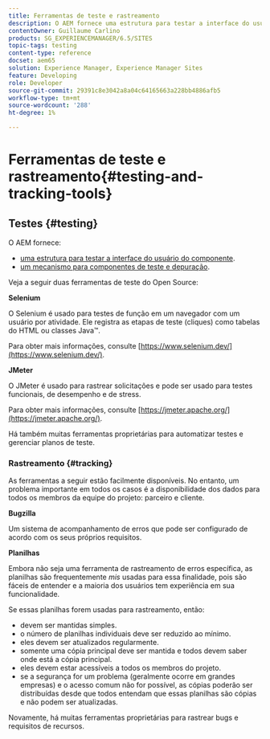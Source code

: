 ```yaml
---
title: Ferramentas de teste e rastreamento
description: O AEM fornece uma estrutura para testar a interface do usuário do componente e um mecanismo para testar e depurar componentes
contentOwner: Guillaume Carlino
products: SG_EXPERIENCEMANAGER/6.5/SITES
topic-tags: testing
content-type: reference
docset: aem65
solution: Experience Manager, Experience Manager Sites
feature: Developing
role: Developer
source-git-commit: 29391c8e3042a8a04c64165663a228bb4886afb5
workflow-type: tm+mt
source-wordcount: '288'
ht-degree: 1%

---
```


# Ferramentas de teste e rastreamento{#testing-and-tracking-tools}

## Testes {#testing}

O AEM fornece:

* [uma estrutura para testar a interface do usuário do componente](/help/sites-developing/hobbes.md).
* [um mecanismo para componentes de teste e depuração](/help/sites-developing/developer-mode.md).

Veja a seguir duas ferramentas de teste do Open Source:

**Selenium**

O Selenium é usado para testes de função em um navegador com um usuário por atividade. Ele registra as etapas de teste (cliques) como tabelas do HTML ou classes Java™.

Para obter mais informações, consulte [https://www.selenium.dev/](https://www.selenium.dev/).

**JMeter**

O JMeter é usado para rastrear solicitações e pode ser usado para testes funcionais, de desempenho e de stress.

Para obter mais informações, consulte [https://jmeter.apache.org/](https://jmeter.apache.org/).

Há também muitas ferramentas proprietárias para automatizar testes e gerenciar planos de teste.

### Rastreamento {#tracking}

As ferramentas a seguir estão facilmente disponíveis. No entanto, um problema importante em todos os casos é a disponibilidade dos dados para todos os membros da equipe do projeto: parceiro e cliente.

**Bugzilla**

Um sistema de acompanhamento de erros que pode ser configurado de acordo com os seus próprios requisitos.

**Planilhas**

Embora não seja uma ferramenta de rastreamento de erros específica, as planilhas são frequentemente *mis* usadas para essa finalidade, pois são fáceis de entender e a maioria dos usuários tem experiência em sua funcionalidade.

Se essas planilhas forem usadas para rastreamento, então:

* devem ser mantidas simples.
* o número de planilhas individuais deve ser reduzido ao mínimo.
* eles devem ser atualizados regularmente.
* somente uma cópia principal deve ser mantida e todos devem saber onde está a cópia principal.
* eles devem estar acessíveis a todos os membros do projeto.
* se a segurança for um problema (geralmente ocorre em grandes empresas) e o acesso comum não for possível, as cópias poderão ser distribuídas desde que todos entendam que essas planilhas são cópias e não podem ser atualizadas.

Novamente, há muitas ferramentas proprietárias para rastrear bugs e requisitos de recursos.
